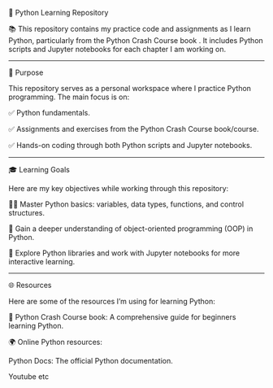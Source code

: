 

🐍 Python Learning Repository

📚 This repository contains my practice code and assignments as I learn Python, particularly from the Python Crash Course book . It includes Python scripts and Jupyter notebooks for each chapter I am working on.


---

🎯 Purpose

This repository serves as a personal workspace where I practice Python programming. The main focus is on:

✅ Python fundamentals.

✅ Assignments and exercises from the Python Crash Course book/course.

✅ Hands-on coding through both Python scripts and Jupyter notebooks.



---

🎓 Learning Goals

Here are my key objectives while working through this repository:

🧑‍💻 Master Python basics: variables, data types, functions, and control structures.

🚀 Gain a deeper understanding of object-oriented programming (OOP) in Python.

🧠 Explore Python libraries and work with Jupyter notebooks for more interactive learning.



---

🌐 Resources

Here are some of the resources I’m using for learning Python:

📘 Python Crash Course book: A comprehensive guide for beginners learning Python.

🌍 Online Python resources:

Python Docs: The official Python documentation.

Youtube etc






